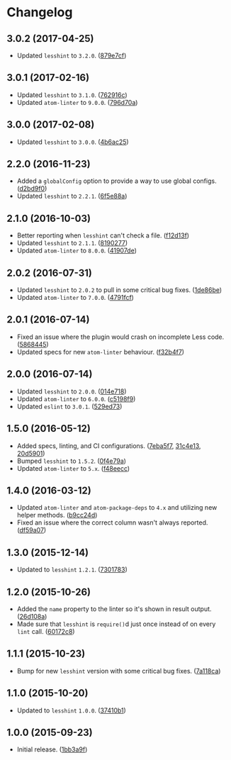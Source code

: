 # Changelog
## 3.0.2 (2017-04-25)
* Updated `lesshint` to `3.2.0`. ([879e7cf](https://github.com/lesshint/atom-linter-lesshint/commit/879e7cf9b91121822c35a0afe46851994bca603a))

## 3.0.1 (2017-02-16)
* Updated `lesshint` to `3.1.0`. ([762916c](https://github.com/lesshint/atom-linter-lesshint/commit/762916c337c91cb9758db16e5686d4d7124ad487))
* Updated `atom-linter` to `9.0.0`. ([796d70a](https://github.com/lesshint/atom-linter-lesshint/commit/796d70ac06aa64e366cc2bf56db718a8f7014fa1))

## 3.0.0 (2017-02-08)
* Updated `lesshint` to `3.0.0`. ([4b6ac25](https://github.com/lesshint/atom-linter-lesshint/commit/4b6ac25bb8cd27283167741cbc7feb6c16c0fc67))

## 2.2.0 (2016-11-23)
* Added a `globalConfig` option to provide a way to use global configs. ([d2bd9f0](https://github.com/lesshint/atom-linter-lesshint/commit/d2bd9f074144b9ff7735d012b5235251e1e7c729))
* Updated `lesshint` to `2.2.1`. ([6f5e88a](https://github.com/lesshint/atom-linter-lesshint/commit/6f5e88a60755965df5ede35fb8476154e8bfcd95))

## 2.1.0 (2016-10-03)
* Better reporting when `lesshint` can't check a file. ([f12d13f](https://github.com/lesshint/atom-linter-lesshint/commit/f12d13f6c178a760a6b9ed3dfa4f1eb81b5a92a2))
* Updated `lesshint` to `2.1.1`. ([8190277](https://github.com/lesshint/atom-linter-lesshint/commit/81902772585285073ffff1197ff8a4c44ce31207))
* Updated `atom-linter` to `8.0.0`. ([41907de](https://github.com/lesshint/atom-linter-lesshint/commit/41907de94f681965a5884fb348830937aa3441de))

## 2.0.2 (2016-07-31)
* Updated `lesshint` to `2.0.2` to pull in some critical bug fixes. ([1de86be](https://github.com/lesshint/atom-linter-lesshint/commit/1de86beb19f7c1cacb625b0a97dbba09903d62de))
* Updated `atom-linter` to `7.0.0`. ([4791fcf](https://github.com/lesshint/atom-linter-lesshint/commit/4791fcf9f39ce51e8212219a9874d3220d69fbce))

## 2.0.1 (2016-07-14)
* Fixed an issue where the plugin would crash on incomplete Less code. ([5868445](https://github.com/lesshint/atom-linter-lesshint/commit/586844511796d87cd0bab25382050fec945c770b))
* Updated specs for new `atom-linter` behaviour. ([f32b4f7](https://github.com/lesshint/atom-linter-lesshint/commit/f32b4f725b6ea472e3901696c5123428c697d9e6))

## 2.0.0 (2016-07-14)
* Updated `lesshint` to `2.0.0`. ([014e718](https://github.com/lesshint/atom-linter-lesshint/commit/014e7189628bd2cd6f78dbe79992a65f381723cb))
* Updated `atom-linter` to `6.0.0`. ([c5198f9](https://github.com/lesshint/atom-linter-lesshint/commit/c5198f9f196018189565c982eee01c955337d88c))
* Updated `eslint` to `3.0.1`. ([529ed73](https://github.com/lesshint/atom-linter-lesshint/commit/529ed7323d1b28f78fb832cce5adaaaecde84ae9))

## 1.5.0 (2016-05-12)
* Added specs, linting, and CI configurations. ([7eba5f7](https://github.com/lesshint/atom-linter-lesshint/commit/7eba5f7a634dbe94c3f28be25ea2c8522dcc8b03), [31c4e13](https://github.com/lesshint/atom-linter-lesshint/commit/31c4e1331d4f4bc5089cfea7190dfb5ca8dc6e39), [20d5901](https://github.com/lesshint/atom-linter-lesshint/commit/20d5901c023296c3820c3afedae00305f125679e))
* Bumped `lesshint` to `1.5.2`. ([0f4e79a](https://github.com/lesshint/atom-linter-lesshint/commit/0f4e79a7a4b7b649b023a690a457543a9d952532))
* Updated `atom-linter` to `5.x`. ([f48eecc](https://github.com/lesshint/atom-linter-lesshint/commit/f48eeccb955b3f6744648b5d9daba5fb20faec8c))

## 1.4.0 (2016-03-12)
* Updated `atom-linter` and `atom-package-deps` to `4.x` and utilizing new helper methods. ([b9cc24d](https://github.com/lesshint/atom-linter-lesshint/commit/b9cc24deedf5893571772fa169255cf4379a2cad))
* Fixed an issue where the correct column wasn't always reported. ([df59a07](https://github.com/lesshint/atom-linter-lesshint/commit/df59a0798e908d534fb91a8db6c8d60bca7e853a))

## 1.3.0 (2015-12-14)
* Updated to `lesshint` `1.2.1`. ([7301783](https://github.com/lesshint/atom-linter-lesshint/commit/73017834b87e8c52aab7d7309ef7b640554505b3))

## 1.2.0 (2015-10-26)
* Added the `name` property to the linter so it's shown in result output. ([26d108a](https://github.com/lesshint/atom-linter-lesshint/commit/26d108a9a0d4ddc0caba7d3196b6dafefb5b1b0b))
* Made sure that `lesshint` is `require()`d just once instead of on every `lint` call. ([60172c8](https://github.com/lesshint/atom-linter-lesshint/commit/60172c8478bf6e668f9acd8040bb3ce0ca1ea1e1))

## 1.1.1 (2015-10-23)
* Bump for new `lesshint` version with some critical bug fixes. ([7a118ca](https://github.com/lesshint/atom-linter-lesshint/commit/7a118cae32aef8fbfa321afb289b560679cab0bd))

## 1.1.0 (2015-10-20)
* Updated to `lesshint` `1.0.0`. ([37410b1](https://github.com/lesshint/atom-linter-lesshint/commit/37410b137c4f640692a811f5a8c18bbabe0532c1))

## 1.0.0 (2015-09-23)
* Initial release. ([1bb3a9f](https://github.com/lesshint/atom-linter-lesshint/commit/1bb3a9f8c8dcc79c49755500d3cf0385868b9db3))

